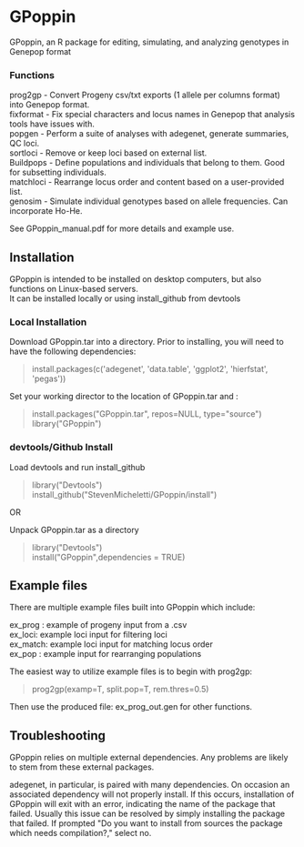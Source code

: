 # GPoppin
GPoppin, an R package for editing, simulating, and analyzing genotypes in Genepop format

### Functions

prog2gp - Convert Progeny csv/txt exports (1 allele per columns format) into Genepop format.  
fixformat - Fix special characters and locus names in Genepop that analysis tools have issues with.  
popgen - Perform a suite of analyses with adegenet, generate summaries, QC loci.  
sortloci - Remove or keep loci based on external list.  
Buildpops -  Define populations and individuals that belong to them. Good for subsetting individuals.  
matchloci - Rearrange locus order and content based on a user-provided list.  
genosim - Simulate individual genotypes based on allele frequencies. Can incorporate Ho-He.  

See GPoppin_manual.pdf for more details and example use. 

## Installation

GPoppin is intended to be installed on desktop computers, but also functions on Linux-based servers.  
It can be installed locally or using install_github from devtools 

### Local Installation
Download GPoppin.tar into a directory. Prior to installing, you will need to have the following dependencies:  
    
  >install.packages(c('adegenet', 'data.table', 'ggplot2', 'hierfstat', 'pegas'))
  
Set your working director to the location of GPoppin.tar and :

> install.packages("GPoppin.tar", repos=NULL, type="source")   
> library("GPoppin")  

### devtools/Github Install

Load devtools and run install_github

> library("Devtools")  
> install_github("StevenMicheletti/GPoppin/install")  

OR

Unpack GPoppin.tar as a directory

> library("Devtools")  
> install("GPoppin",dependencies = TRUE)


## Example files 

There are multiple example files built into GPoppin which include:

ex_prog : example of progeny input from a .csv  
ex_loci: example loci input for filtering loci  
ex_match: example loci input for matching locus order  
ex_pop : example input for rearranging populations  

The easiest way to utilize example files is to begin with prog2gp:

> prog2gp(examp=T, split.pop=T, rem.thres=0.5)

Then use the produced file: ex_prog_out.gen for other functions.

## Troubleshooting

GPoppin relies on multiple external dependencies. Any problems are likely to stem from these external packages.  

adegenet, in particular, is paired with many dependencies. On occasion an associated dependency will not properly install. If this occurs, installation of GPoppin will exit with an error, indicating the name of the package that failed. Usually this issue can be resolved by simply installing the package that failed. If prompted "Do you want to install from sources the package which needs compilation?," select no. 
